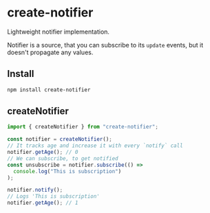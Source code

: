 # create-notifier

Lightweight notifier implementation.

Notifier is a source, that you can subscribe to its `update` events, but it doesn't propagate any values.

## Install

```bash
npm install create-notifier
```

## createNotifier

```javascript
import { createNotifier } from "create-notifier";

const notifier = createNotifier();
// It tracks age and increase it with every `notify` call
notifier.getAge(); // 0
// We can subscribe, to get notified
const unsubscribe = notifier.subscribe(() =>
  console.log("This is subscription")
);

notifier.notify();
// Logs 'This is subscription'
notifier.getAge(); // 1
```
